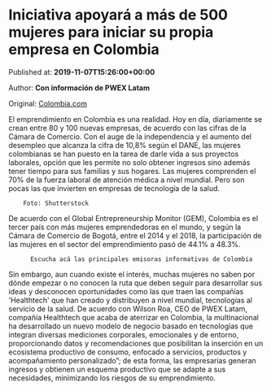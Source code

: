 
# Iniciativa apoyará a más de 500 mujeres para iniciar su propia empresa en Colombia

Published at: **2019-11-07T15:26:00+00:00**

Author: **Con información de PWEX Latam**

Original: [Colombia.com](https://www.colombia.com/actualidad/economia/empleo-mujeres-246780)

El emprendimiento en Colombia es una realidad. Hoy en día, diariamente se crean entre 80 y 100 nuevas empresas, de acuerdo con las cifras de la Cámara de Comercio.
Con el auge de la independencia y el aumento del desempleo que alcanza la cifra de 10,8% según el DANE, las mujeres colombianas se han puesto en la tarea de darle vida a sus proyectos laborales, opción que les permite no solo obtener ingresos sino además tener tiempo para sus familias y sus hogares.
Las mujeres comprenden el 70% de la fuerza laboral de atención médica a nivel mundial. Pero son pocas las que invierten en empresas de tecnología de la salud.

        Foto: Shutterstock
      
De acuerdo con el Global Entrepreneurship Monitor (GEM), Colombia es el tercer país con más mujeres emprendedoras en el mundo, y según la Cámara de Comercio de Bogotá, entre el 2014 y el 2018, la participación de las mujeres en el sector del emprendimiento pasó de 44.1% a 48.3%.

        
          Escucha acá las principales emisoras informativas de Colombia
        
      
Sin embargo, aun cuando existe el interés, muchas mujeres no saben por dónde empezar o no conocen la ruta que deben seguir para desarrollar sus ideas y desconocen oportunidades como las que traen las compañías 'Healthtech' que han creado y distribuyen a nivel mundial, tecnologías al servicio de la salud.
De acuerdo con Wilson Roa, CEO de PWEX Latam, compañía Healthtech que acaba de aterrizar en Colombia, la multinacional ha desarrollado un nuevo modelo de negocio basado en tecnologías que integran diversas mediciones corporales, emocionales y de entorno, proporcionando datos y recomendaciones que posibilitan la inserción en un ecosistema productivo de consumo, enfocado a servicios, productos y acompañamiento personalizado”; de esta forma, las empresarias generan ingresos y obtienen un esquema productivo que se adapte a sus necesidades, minimizando los riesgos de su emprendimiento.
